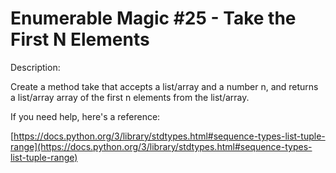 # Enumerable Magic #25 - Take the First N Elements
Description:

Create a method take that accepts a list/array and a number n, and returns a list/array array of the first n elements from the list/array.

If you need help, here's a reference:

[https://docs.python.org/3/library/stdtypes.html#sequence-types-list-tuple-range](https://docs.python.org/3/library/stdtypes.html#sequence-types-list-tuple-range)
